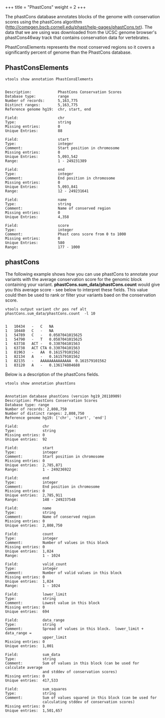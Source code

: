 
+++
title = "PhastCons"
weight = 2
+++


The phastCons database annotates blocks of the genome with conservation scores using the phastCons algorithm (<http://compgen.bscb.cornell.edu/phast/help-pages/phastCons.txt>). The data that we are using was downloaded from the UCSC genome browser's phastCons46way track that contains conservation data for vertebrates. 



PhastConsElements represents the most conserved regions so it covers a significantly percent of genome than the PhastCons database. 



## PhastConsElements

    vtools show annotation PhastConsElements
    

    Description:            PhastCons Conservation Scores
    Database type:          range
    Number of records:      5,163,775
    Distinct ranges:        5,163,775
    Reference genome hg19:  chr, start, end
    
    Field:                  chr
    Type:                   string
    Missing entries:        0
    Unique Entries:         88
    
    Field:                  start
    Type:                   integer
    Comment:                Start position in chromosome
    Missing entries:        0
    Unique Entries:         5,093,542
    Range:                  1 - 249231389
    
    Field:                  end
    Type:                   integer
    Comment:                End position in chromosome
    Missing entries:        0
    Unique Entries:         5,093,841
    Range:                  12 - 249231641
    
    Field:                  name
    Type:                   string
    Comment:                Name of conserved region
    Missing entries:        0
    Unique Entries:         4,358
    
    Field:                  score
    Type:                   integer
    Comment:                Phast cons score from 0 to 1000
    Missing entries:        0
    Unique Entries:         580
    Range:                  177 - 1000
    



## phastCons

The following example shows how you can use phastCons to annotate your variants with the average conservation score for the genomic block containing your variant. **phastCons.sum_data/phastCons.count** would give you this average score - see below to interpret these fields. This value could then be used to rank or filter your variants baed on the conservation score. 



    vtools output variant chr pos ref alt phastCons.sum_data/phastCons.count  -l 10
    

    1	10434	-	C	NA
    1	10440	C	-	NA
    1	54789	C	-	0.0587041015625
    1	54790	-	T	0.0587041015625
    1	63738	ACT	-	0.330704101563
    1	63738	ACT	CTA	0.330704101563
    1	81963	-	AA	0.161579101562
    1	82134	A	-	0.161579101562
    1	82135	-	AAAAAAAAAAAAAA	0.161579101562
    1	83120	A	-	0.136174804688
    

Below is a description of the phastCons fields. 



    vtools show annotation phastCons
    

    Annotation database phastCons (version hg19_20110909)
    Description: PhastCons Conservation Scores
    Database type: range
    Number of records: 2,808,750
    Number of distinct ranges: 2,808,750
    Reference genome hg19: ['chr', 'start', 'end']
    
    Field:           chr
    Type:            string
    Missing entries: 0 
    Unique entries:  92
    
    Field:           start
    Type:            integer
    Comment:         Start position in chromosome
    Missing entries: 0 
    Unique entries:  2,785,871
    Range:           1 - 249236922
    
    Field:           end
    Type:            integer
    Comment:         End position in chromosome
    Missing entries: 0 
    Unique entries:  2,785,911
    Range:           148 - 249237548
    
    Field:           name
    Type:            string
    Comment:         Name of conserved region
    Missing entries: 0 
    Unique entries:  2,808,750
    
    Field:           count
    Type:            integer
    Comment:         Number of values in this block
    Missing entries: 0 
    Unique entries:  1,024
    Range:           1 - 1024
    
    Field:           valid_count
    Type:            integer
    Comment:         Number of valid values in this block
    Missing entries: 0 
    Unique entries:  1,024
    Range:           1 - 1024
    
    Field:           lower_limit
    Type:            string
    Comment:         Lowest value in this block
    Missing entries: 0 
    Unique entries:  694
    
    Field:           data_range
    Type:            string
    Comment:         Spread of values in this block.  lower_limit + data_range =
                     upper_limit
    Missing entries: 0 
    Unique entries:  1,001
    
    Field:           sum_data
    Type:            string
    Comment:         Sum of values in this block (can be used for calculate average
                     and stddev of conservation scores)
    Missing entries: 0 
    Unique entries:  417,533
    
    Field:           sum_squares
    Type:            string
    Comment:         Sum of values squared in this block (can be used for
                     calculating stddev of conservation scores)
    Missing entries: 0 
    Unique entries:  1,501,657